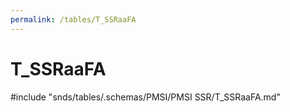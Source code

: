 ```yaml
---
permalink: /tables/T_SSRaaFA
---
```

# T\_SSRaaFA
<!-- SPDX-License-Identifier: MPL-2.0 -->

<!-- ATTENTION : Ne pas supprimer ou modifier la ligne ci-dessous -->
#include "snds/tables/.schemas/PMSI/PMSI SSR/T_SSRaaFA.md"
<!-- ATTENTION : Ne pas supprimer ou modifier la ligne ci-dessus -->

